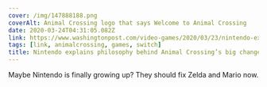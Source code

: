```yaml
---
cover: /img/147888188.png
coverAlt: Animal Crossing logo that says Welcome to Animal Crossing
date: 2020-03-24T04:31:05.082Z
link: https://www.washingtonpost.com/video-games/2020/03/23/nintendo-explains-philosophy-behind-animal-crossings-big-changes-like-gender-expression-terraforming/
tags: [link, animalcrossing, games, switch]
title: Nintendo explains philosophy behind Animal Crossing’s big changes, such as gender expression and terraforming
---
```


Maybe Nintendo is finally growing up? They should fix Zelda and Mario now.
